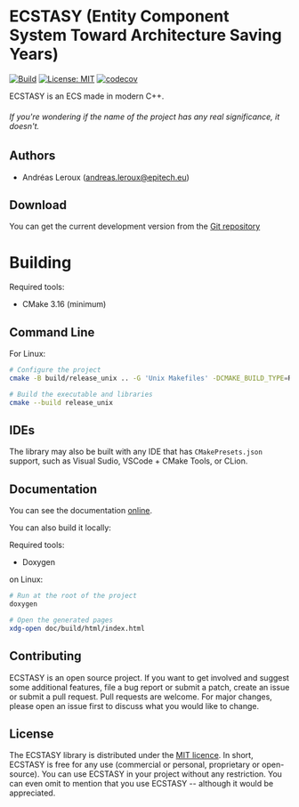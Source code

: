 # ECSTASY (Entity Component System Toward Architecture Saving Years)

[![Build](https://github.com/AndreasLrx/ecstasy/actions/workflows/build-tests.yml/badge.svg)](https://github.com/AndreasLrx/ecstasy/actions/workflows/build-tests.yml)
[![License: MIT](https://img.shields.io/badge/License-MIT-yellow.svg)](https://opensource.org/licenses/MIT)
[![codecov](https://codecov.io/gh/AndreasLrx/ecstasy/branch/main/graph/badge.svg?token=9TIAMB7WTF)](https://codecov.io/gh/AndreasLrx/ecstasy)

ECSTASY is an ECS made in modern C++.

###### If you're wondering if the name of the project has any real significance, it doesn't.

## Authors

- Andréas Leroux (andreas.leroux@epitech.eu)

## Download

You can get the current development version from the [Git repository](https://github.com/AndreasLrx/ecstasy)

# Building

Required tools:

- CMake 3.16 (minimum)

## Command Line

For Linux:

```sh
# Configure the project
cmake -B build/release_unix .. -G 'Unix Makefiles' -DCMAKE_BUILD_TYPE=Release

# Build the executable and libraries
cmake --build release_unix
```

## IDEs

The library may also be built with any IDE that has `CMakePresets.json` support, such as Visual Sudio, VSCode + CMake Tools, or CLion.

## Documentation

You can see the documentation [online](https://andreaslrx.github.io/ecstasy/).

You can also build it locally:

Required tools:

- Doxygen

on Linux:

```sh
# Run at the root of the project
doxygen

# Open the generated pages
xdg-open doc/build/html/index.html
```

## Contributing

ECSTASY is an open source project. If you want to get involved and suggest some additional features, file a bug report or submit a patch, create an issue or submit a pull request.
Pull requests are welcome. For major changes, please open an issue first to discuss what you would like to change.

## License

The ECSTASY library is distributed under the [MIT licence](https://opensource.org/licenses/MIT).
In short, ECSTASY is free for any use (commercial or personal, proprietary or open-source). You can use ECSTASY in your project without any restriction. You can even omit to mention that you use ECSTASY -- although it would be appreciated.
